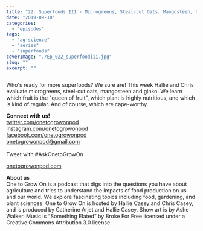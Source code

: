 ```yaml
---
title: "22: Superfoods III - Microgreens, Steal-cut Oats, Mangosteen, Ginko"
date: "2019-09-10"
categories: 
  - "episodes"
tags: 
  - "ag-science"
  - "series"
  - "superfoods"
coverImage: "./Ep_022_superfoodiii.jpg"
slug: ""
excerpt: ""
---
```


Who's ready for more superfoods? We sure are! This week Hallie and Chris evaluate microgreens, steel-cut oats, mangosteen and ginko. We learn which fruit is the "queen of fruit", which plant is highly nutritious, and which is kind of regular. And of course, which are cape-worthy.

**Connect with us!**  
[twitter.com/onetogrowonpod](http://twitter.com/onetogrowonpod)  
[instagram.com/onetogrowonpod  
](http://instagram.com/onetogrowonpod)[facebook.com/onetogrowonpod  
](http://facebook.com/onetogrowonpod)[onetogrowonpod@gmail.com  
](mailto:onetogrowonpod@gmail.com)  
Tweet with #AskOnetoGrowOn

[onetogrowonpod.com](http://onetogrowonpod.com/)

**About us**  
One to Grow On is a podcast that digs into the questions you have about agriculture and tries to understand the impacts of food production on us and our world. We explore fascinating topics including food, gardening, and plant sciences. One to Grow On is hosted by Hallie Casey and Chris Casey, and is produced by Catherine Arjet and Hallie Casey. Show art is by Ashe Walker. Music is “Something Elated” by Broke For Free licensed under a Creative Commons Attribution 3.0 license.
